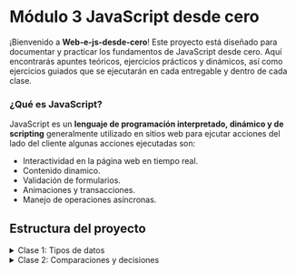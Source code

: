 # Módulo 3 JavaScript desde cero

¡Bienvenido a **Web-e-js-desde-cero**! Este proyecto está diseñado para documentar y practicar los fundamentos de JavaScript desde cero. Aquí encontrarás apuntes teóricos, ejercicios prácticos y dinámicos, así como ejercicios guiados que se ejecutarán en cada entregable y dentro de cada clase. 

### ¿Qué es JavaScript?
JavaScript es un **lenguaje de programación interpretado, dinámico y de scripting** generalmente utilizado en sitios web para ejcutar acciones del lado del cliente algunas acciones ejecutadas son:

- Interactividad en la página web en tiempo real.
- Contenido dinamico.
- Validación de formularios.
- Animaciones y transacciones.
- Manejo de operaciones asíncronas.


## Estructura del proyecto 
<details>
 <summary>Clase 1: Tipos de datos</summary>

   **Objetivos**
  * Comprender los diferentes tipos de datos en JavaScript.
  * Aprender a declarar variables y asignar valores.
  * Saber identificar el tipo de dato de una variable.

  **Tipos de datos (Primitivos)**
  * **String** : Caracteres dentro de comillas dobles y simples (texto).
  * **Number** : Sin distincion entre enteros y decimales.
  * **Boolean** : Verdadero o falso, usado para evaluar condiciones.
  * **Undefined** : Valor asignado automaticamente cuando no tiene valor (ejemplo : Declaración de una variable sin asignar).
  * **Null** : Valor que indica que no hay información disponible.
  * **Symbol** : Único y no se puede repetir.
  * **BigInt** : Números enteros de gran longitud.
  * **Object** : Conjunto de propiedades y valores.

[**-Proyecto Introducción a JavaScript**](https://github.com/jimloxc9912/Web-e-js-desde-cero/blob/main/01_Fundamentos%20js/tipos-de-dato.js)

[**-Ejercicios de Clase 01**](https://github.com/jimloxc9912/Web-e-js-desde-cero/blob/main/02_Condicionales/clase02_ejercicios.js)


</details>

<details>
 <summary>Clase 2: Comparaciones y decisiones</summary>

   **Objetivos**
  * Conocer las herramientas llamadas operadores de comparación y operadores lógicos.
  * Aprender el funcionamiento de estos operadores y cuando usarlos.
  * Saber identificar el tipo de dato de una variable.

  **Operadores de comparación**
  <br> Permiten comparar dos valores y devolver un resultado true (verdadero) o false (falso)
  * **Igualdad débil (==)** : compara dos valores,convierte los tipos de dato. 
  * **Igualdad Estricta (===)** : compara los valores y también los tipos de dato.
  * **Diferencia Débil (!=)** : Compara dos valores y devuelve true si son diferentes, sin importar el tipo de dato.
  * **Diferencia Estricta (!==)** : Compara los valores y tipos de datos. 
    Devuelve true si son diferentes en valor o tipo.
  * **Mayor que (>) y Menor que (<)** : Compara si un valor es mayor o menor que otro.
  * **Mayor o igual que (>=) y Menor o igual que (<=)** : Compara si un valor es mayor o igual, 
    o menor o igual que otro.

  **Operadores de Lógicos**

  <br> Permiten combinar varias condiciones. 
  * **AND (&&)** : Devuelve true solo si ambas condiciones son verdaderas. 
    Si alguna es falsa, devuelve false.
  * **OR (||)** : Devuelve true si al menos una de las condiciones es verdadera. 
    Solo devuelve false si todas son falsas.
  * **NOT (!)** : Invierte el valor de una condición. 

   **Estructura de control if**

   <br> "Si una condición es verdadera, haz esto. Si no, haz otra cosa."
   **if** :  Se utiliza para comparar si una condición es verdadera.
   **else if** : Evaluar otra condición si la condición del if anterior es falsa. Puedes tener tantos else if como necesites.
   **else** : Se utiliza si ninguna de las condiciones anteriores es verdadera

[**-Proyecto 02- Evaluador de Notas con Mensajes Personalizados**](https://github.com/jimloxc9912/Web-e-js-desde-cero/blob/main/02_Condicionales/app_notas.js)

[**-Ejercicios de Clase 02**](https://github.com/jimloxc9912/Web-e-js-desde-cero/blob/main/02_Condicionales/clase02_ejercicios.js)
</details>